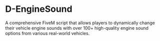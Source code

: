 # D-EngineSound
A comprehensive FiveM script that allows players to dynamically change their vehicle engine sounds with over 100+ high-quality engine sound options from various real-world vehicles.
